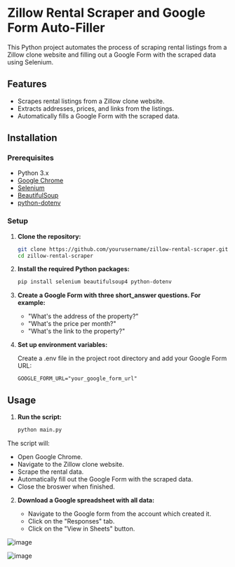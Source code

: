 # Zillow Rental Scraper and Google Form Auto-Filler

This Python project automates the process of scraping rental listings from a Zillow clone website and filling out a Google Form with the scraped data using Selenium.

## Features

- Scrapes rental listings from a Zillow clone website.
- Extracts addresses, prices, and links from the listings.
- Automatically fills a Google Form with the scraped data.

## Installation

### Prerequisites

- Python 3.x
- [Google Chrome](https://www.google.com/chrome/)
- [Selenium](https://selenium.dev/)
- [BeautifulSoup](https://www.crummy.com/software/BeautifulSoup/)
- [python-dotenv](https://pypi.org/project/python-dotenv/)

### Setup

1. **Clone the repository:**

   ```bash
   git clone https://github.com/yourusername/zillow-rental-scraper.git
   cd zillow-rental-scraper

2. **Install the required Python packages:**

   ```bash
   pip install selenium beautifulsoup4 python-dotenv

3. **Create a Google Form with three short_answer questions. For example:**

   - "What's the address of the property?"
   - "What's the price per month?"
   - "What's the link to the property?"

4. **Set up environment variables:**

   Create a .env file in the project root directory and add your Google Form URL:

   ```env
   GOOGLE_FORM_URL="your_google_form_url"

## Usage

1. **Run the script:**

   ```bash
   python main.py

  The script will:
  
  - Open Google Chrome.
  - Navigate to the Zillow clone website.
  - Scrape the rental data.
  - Automatically fill out the Google Form with the scraped data.
  - Close the broswer when finished.

2. **Download a Google spreadsheet with all data:**

   - Navigate to the Google form from the account which created it.
   - Click on the "Responses" tab.
   - Click on the "View in Sheets" button.

  ![image](https://github.com/roger-sierra/Zillow-Scraper-Google-Form-Automation/assets/51401112/f8f5d4f2-d486-46bd-a365-c8aeda58af2d)
  
  ![image](https://github.com/roger-sierra/Zillow-Scraper-Google-Form-Automation/assets/51401112/e6f9065a-9007-44c8-b7e0-44dcdee27717)
